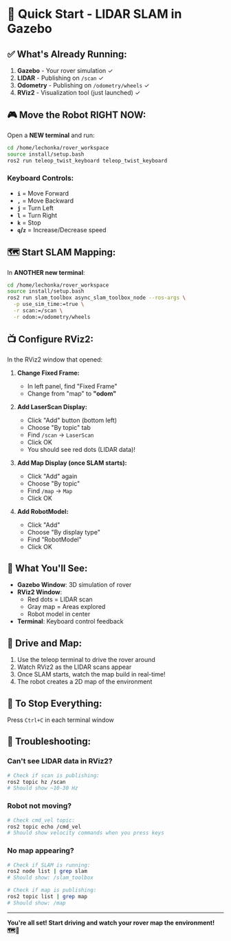 # 🚀 Quick Start - LIDAR SLAM in Gazebo

## ✅ What's Already Running:
1. **Gazebo** - Your rover simulation ✓
2. **LIDAR** - Publishing on `/scan` ✓  
3. **Odometry** - Publishing on `/odometry/wheels` ✓
4. **RViz2** - Visualization tool (just launched) ✓

## 🎮 Move the Robot RIGHT NOW:

Open a **NEW terminal** and run:

```bash
cd /home/lechonka/rover_workspace
source install/setup.bash
ros2 run teleop_twist_keyboard teleop_twist_keyboard
```

### Keyboard Controls:
- **`i`** = Move Forward
- **`,`** = Move Backward  
- **`j`** = Turn Left
- **`l`** = Turn Right
- **`k`** = Stop
- **`q`/`z`** = Increase/Decrease speed

## 🗺️ Start SLAM Mapping:

In **ANOTHER new terminal**:

```bash
cd /home/lechonka/rover_workspace
source install/setup.bash
ros2 run slam_toolbox async_slam_toolbox_node --ros-args \
  -p use_sim_time:=true \
  -r scan:=/scan \
  -r odom:=/odometry/wheels
```

## 📺 Configure RViz2:

In the RViz2 window that opened:

1. **Change Fixed Frame:**
   - In left panel, find "Fixed Frame"
   - Change from "map" to **"odom"**

2. **Add LaserScan Display:**
   - Click "Add" button (bottom left)
   - Choose "By topic" tab
   - Find `/scan` → `LaserScan`
   - Click OK
   - You should see red dots (LIDAR data)!

3. **Add Map Display (once SLAM starts):**
   - Click "Add" again
   - Choose "By topic"
   - Find `/map` → `Map`
   - Click OK

4. **Add RobotModel:**
   - Click "Add"
   - Choose "By display type"
   - Find "RobotModel"
   - Click OK

## 🎯 What You'll See:

- **Gazebo Window**: 3D simulation of rover
- **RViz2 Window**: 
  - Red dots = LIDAR scan  
  - Gray map = Areas explored
  - Robot model in center
- **Terminal**: Keyboard control feedback

## 🚗 Drive and Map:

1. Use the teleop terminal to drive the rover around
2. Watch RViz2 as the LIDAR scans appear
3. Once SLAM starts, watch the map build in real-time!
4. The robot creates a 2D map of the environment

## 🛑 To Stop Everything:

Press `Ctrl+C` in each terminal window

## 🔧 Troubleshooting:

### Can't see LIDAR data in RViz2?
```bash
# Check if scan is publishing:
ros2 topic hz /scan
# Should show ~10-30 Hz
```

### Robot not moving?
```bash
# Check cmd_vel topic:
ros2 topic echo /cmd_vel
# Should show velocity commands when you press keys
```

### No map appearing?
```bash
# Check if SLAM is running:
ros2 node list | grep slam
# Should show: /slam_toolbox

# Check if map is publishing:
ros2 topic list | grep map
# Should show: /map
```

---

**You're all set! Start driving and watch your rover map the environment! 🗺️🤖**



